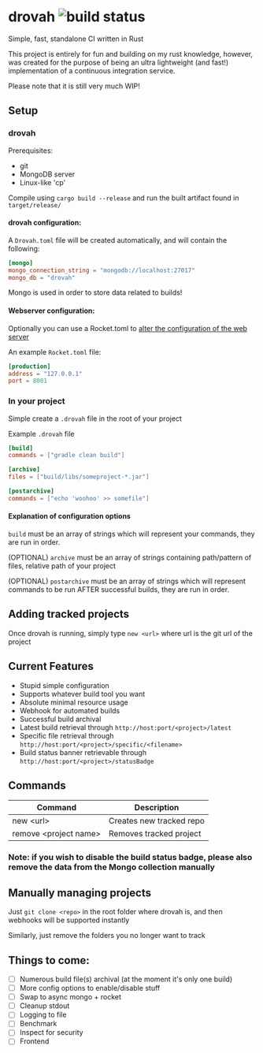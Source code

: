 # drovah ![build status](https://ci.husk.pro/drovah/statusBadge)
Simple, fast, standalone CI written in Rust

This project is entirely for fun and building on my rust knowledge,
however, was created for the purpose of being an ultra lightweight (and fast!) implementation of a continuous integration service.

Please note that it is still very much WIP!
 
## Setup

### drovah
Prerequisites:
- git
- MongoDB server
- Linux-like 'cp'

Compile using ``cargo build --release`` 
and run the built artifact found in ``target/release/``

#### drovah configuration:
A ``Drovah.toml`` file will be created automatically, and will contain the following:

```toml
[mongo]
mongo_connection_string = "mongodb://localhost:27017"
mongo_db = "drovah"
```

Mongo is used in order to store data related to builds!

#### Webserver configuration:

Optionally you can use a Rocket.toml to [alter the configuration of the web server](https://rocket.rs/v0.4/guide/configuration/#rockettoml)

An example ``Rocket.toml`` file:
```toml
[production]
address = "127.0.0.1"
port = 8001
```

### In your project
Simple create a ``.drovah`` file in the root of your project

Example ``.drovah`` file

```toml
[build]
commands = ["gradle clean build"]

[archive]
files = ["build/libs/someproject-*.jar"]

[postarchive]
commands = ["echo 'woohoo' >> somefile"]
```

#### Explanation of configuration options
``build`` must be an array of strings which will represent your commands, they are run in order.

(OPTIONAL) ``archive`` must be an array of strings containing path/pattern of files, relative path of your project

(OPTIONAL) ``postarchive`` must be an array of strings which will represent commands to be run AFTER successful builds, they are run in order.

## Adding tracked projects

Once drovah is running, simply type ``new <url>`` where url is the git url of the project

## Current Features

- Stupid simple configuration
- Supports whatever build tool you want
- Absolute minimal resource usage
- Webhook for automated builds
- Successful build archival
- Latest build retrieval through ``http://host:port/<project>/latest``
- Specific file retrieval through ``http://host:port/<project>/specific/<filename>``
- Build status banner retrievable through ``http://host:port/<project>/statusBadge``

## Commands

| Command | Description |
| --------------- | ---------------- |
| new \<url> | Creates new tracked repo
| remove \<project name> | Removes tracked project

### Note: if you wish to disable the build status badge, please also remove the data from the Mongo collection manually

## Manually managing projects

Just ``git clone <repo>`` in the root folder where drovah is, and then webhooks will be supported instantly

Similarly, just remove the folders you no longer want to track

## Things to come:
- [ ] Numerous build file(s) archival (at the moment it's only one build)
- [ ] More config options to enable/disable stuff
- [ ] Swap to async mongo + rocket
- [ ] Cleanup stdout
- [ ] Logging to file
- [ ] Benchmark
- [ ] Inspect for security
- [ ] Frontend